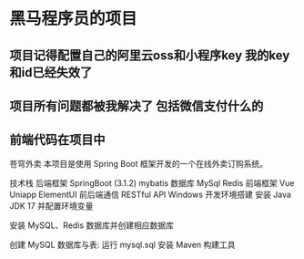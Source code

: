 # 黑马程序员的项目
## 项目记得配置自己的阿里云oss和小程序key 我的key和id已经失效了
## 项目所有问题都被我解决了 包括微信支付什么的
## 前端代码在项目中
苍穹外卖
本项目是使用 Spring Boot 框架开发的一个在线外卖订购系统。

技术栈
后端框架
SpringBoot (3.1.2)
mybatis
数据库
MySql
Redis
前端框架
Vue
Uniapp
ElementUI
前后端通信
RESTful API
Windows 开发环境搭建
安装 Java JDK 17 并配置环境变量

安装 MySQL、Redis 数据库并创建相应数据库

创建 MySQL 数据库与表: 运行 mysql.sql
安装 Maven 构建工具

